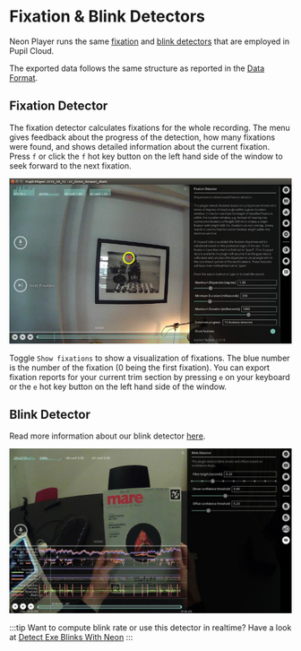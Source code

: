 # Fixation & Blink Detectors
<!-- TODO: Add new visuals -->
Neon Player runs the same [fixation](./../data-collection/data-streams/#fixations) and [blink detectors](./../data-collection/data-streams/#blinks) that are employed in Pupil Cloud. 

The exported data follows the same structure as reported in the [Data Format](./../data-collection/data-format/).

## Fixation Detector
The fixation detector calculates fixations for the whole recording. The menu gives feedback about the progress of the detection, how many fixations were found, and shows detailed information about the current fixation. Press `f` or click the `f` hot key button on the left hand side of the window to seek forward to the next fixation.

![Fixations](./pg-fixation.jpg)

Toggle `Show fixations` to show a visualization of fixations. The blue number is the number of the fixation (0 being the first fixation). You can export fixation reports for your current trim section by pressing `e` on your keyboard or the `e` hot key button on the left hand side of the window.


## Blink Detector
Read more information about our blink detector [here](./../data-collection/data-streams/#blinks).

![Blinks](./pp-blinks.jpg)

:::tip
Want to compute blink rate or use this detector in realtime? Have a look at [Detect Exe Blinks With Neon](./../../../alpha-lab/blink-detection/#detecting-eye-blinks-using-pupil-labs-blink-detection-pipeline)
:::
